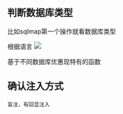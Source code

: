 ## 判断数据库类型

比如sqlmap第一个操作就看数据库类型

根据语言
<img src='../../../img/绿盟sql笔记/1.png' >

基于不同数据库优惠现特有的函数
## 确认注入方式

    盲注，有回显注入





